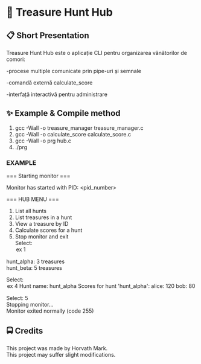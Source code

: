 # 🏴 Treasure Hunt Hub

## 📋 Short Presentation

Treasure Hunt Hub este o aplicație CLI pentru organizarea vânătorilor de comori:

  -procese multiple comunicate prin pipe-uri și semnale

  -comandă externă calculate_score

  -interfață interactivă pentru administrare

## ✨ Example & Compile method

  1. gcc -Wall -o treasure_manager treasure_manager.c
  2. gcc -Wall -o calculate_score calculate_score.c
  3. gcc -Wall -o prg hub.c
  4. ./prg

### EXAMPLE 
=== Starting monitor ===

Monitor has started with PID: <pid_number>

=== HUB MENU ===
1) List all hunts
2) List treasures in a hunt
3) View a treasure by ID
4) Calculate scores for a hunt
5) Stop monitor and exit<br>
Select: <option> ex 1

hunt_alpha: 3 treasures<br>
hunt_beta: 5 treasures

Select: <option> ex 4<br>
Hunt name: hunt_alpha<br>
Scores for hunt 'hunt_alpha':<br>
  alice: 120<br>
  bob:   80

Select: 5<br>
Stopping monitor...<br>
Monitor exited normally (code 255)

## 🚍 Credits

  This project was made by Horvath Mark.<br>
  This project may suffer slight modifications.